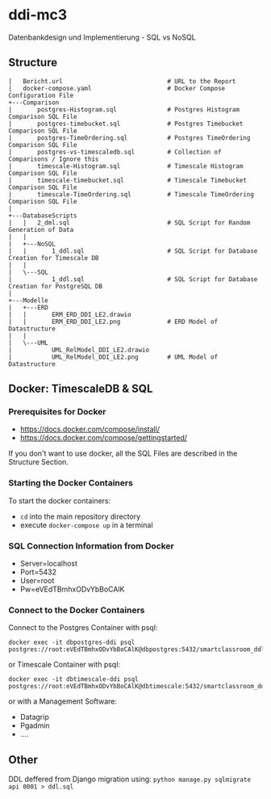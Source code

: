 # ddi-mc3
 Datenbankdesign und Implementierung - SQL vs NoSQL

## Structure
```
|   Bericht.url                             # URL to the Report
|   docker-compose.yaml                     # Docker Compose Configuration File
+---Comparison
|       postgres-Histogram.sql              # Postgres Histogram Comparison SQL File
|       postgres-timebucket.sql             # Postgres Timebucket Comparison SQL File
|       postgres-TimeOrdering.sql           # Postgres TimeOrdering Comparison SQL File
|       postgres-vs-timescaledb.sql         # Collection of Comparisons / Ignore this
|       timescale-Histogram.sql             # Timescale Histogram Comparison SQL File
|       timescale-timebucket.sql            # Timescale Timebucket Comparison SQL File
|       timescale-TimeOrdering.sql          # Timescale TimeOrdering Comparison SQL File
|
+---DatabaseScripts
|   |   2_dml.sql                           # SQL Script for Random Generation of Data
|   |
|   +---NoSQL
|   |       1_ddl.sql                       # SQL Script for Database Creation for Timescale DB
|   |
|   \---SQL
|           1_ddl.sql                       # SQL Script for Database Creation for PostgreSQL DB
|
+---Modelle
|   +---ERD
|   |       ERM_ERD_DDI_LE2.drawio          
|   |       ERM_ERD_DDI_LE2.png             # ERD Model of Datastructure
|   |
|   \---UML
|           UML_RelModel_DDI_LE2.drawio
|           UML_RelModel_DDI_LE2.png        # UML Model of Datastructure
```




## Docker: TimescaleDB & SQL
### Prerequisites for Docker
- https://docs.docker.com/compose/install/
- https://docs.docker.com/compose/gettingstarted/

If you don't want to use docker, all the SQL Files are described in the Structure Section.

### Starting the Docker Containers
To start the docker containers:
- `cd` into the main repository directory
- execute `docker-compose up` in a terminal

### SQL Connection Information from Docker 
- Server=localhost
- Port=5432
- User=root
- Pw=eVEdTBmhxODvYbBoCAlK

### Connect to the Docker Containers

Connect to the Postgres Container with psql:
```
docker exec -it dbpostgres-ddi psql postgres://root:eVEdTBmhxODvYbBoCAlK@dbpostgres:5432/smartclassroom_ddl
```
or Timescale Container with psql:
```
docker exec -it dbtimescale-ddi psql postgres://root:eVEdTBmhxODvYbBoCAlK@dbtimescale:5432/smartclassroom_ddl
```
or with a Management Software:
- Datagrip
- Pgadmin
- ....

## Other
DDL deffered from Django migration using:
`python manage.py sqlmigrate api 0001 > ddl.sql`
